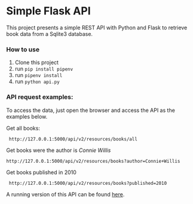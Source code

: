 # Simple Flask API

This project presents a simple REST API with Python and Flask to retrieve book data from a Sqlite3 database.

### How to use

1. Clone this project
2. run ```pip install pipenv```
3. run ```pipenv install```
4. run ```python api.py```

### API request examples:
To access the data, just open the browser and access the API as the examples below.

Get all books:

``` http://127.0.0.1:5000/api/v2/resources/books/all```

Get books were the author is *Connie Willis*

```http://127.0.0.1:5000/api/v2/resources/books?author=Connie+Willis```

Get books published in 2010

``` http://127.0.0.1:5000/api/v2/resources/books?published=2010```

A running version of this API can be found [here](https://simpleflaskapi-cpatrickalves.herokuapp.com/).
